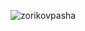 
<p><img align="left" src="https://github-readme-stats.vercel.app/api/top-langs?username=zorikovpasha&show_icons=true&locale=en&layout=compact" alt="zorikovpasha" /></p>
